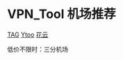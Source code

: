 # VPN_Tool 机场推荐

[TAG](https://tagss01.pro/#/auth)        [Ytoo](https://y-too.com/index.php)          [花云](https://huacloud.net)

低价不限时：三分机场
